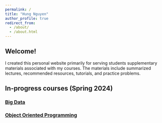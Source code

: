 ```yaml
---
permalink: /
title: "Hung Nguyen"
author_profile: true
redirect_from: 
  - /about/
  - /about.html
---
```


## Welcome!

I created this personal website primarily for serving students supplementary materials associated with my courses. The materials include summarized lectures, recommended resources, tutorials, and practice problems.

## In-progress courses (Spring 2024)
### [Big Data](https://github.com/nd-hung/Big-Data)
### [Object Oriented Programming](https://nd-hung.github.io/oop/)
